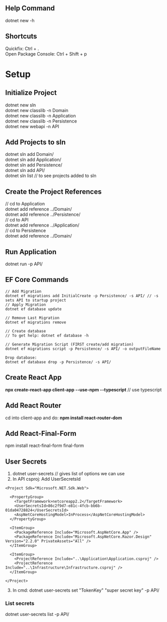 ## Help Command
dotnet new -h

## Shortcuts
Quickfix: Ctrl + .  
Open Package Console: Ctrl + Shift + p

# Setup  

## Initialize Project
dotnet new sln  
dotnet new classlib -n Domain  
dotnet new classlib -n Application  
dotnet new classlib -n Persistence  
dotnet new webapi -n API  

## Add Projects to sln
dotnet sln add Domain/  
dotnet sln add Application/  
dotnet sln add Persistence/  
dotnet sln add API/  
dotnet sln list // to see projects added to sln

## Create the Project References
// cd to Application  
dotnet add reference ../Domain/  
dotnet add reference ../Persistence/  
// cd to API  
dotnet add reference ../Application/  
// cd to Persistence  
dotnet add reference ../Domain/

## Run Application
dotnet run -p API/

## EF Core Commands
```
// Add Migration
dotnet ef migrations add InitialCreate -p Persistence/ -s API/ // -s sets API to startup project
// Apply Migration
dotnet ef database update

// Remove Last Migration
dotnet ef migrations remove

// Create database  
// To get help: dotnet ef database -h

// Generate Migration Script (FIRST create/add migration)
dotnet ef migrations script -p Persistence/ -s API/ -o outputFileName

Drop database:
dotnet ef database drop -p Persistence/ -s API/
```

## Create React App
**npx create-react-app client-app --use-npm --typescript** // use typescript  

## Add React Router
cd into client-app and do: **npm install react-router-dom**

## Add React-Final-Form
npm install react-final-form final-form

## User Secrets  
1) dotnet user-secrets // gives list of options we can use
2) In API csproj: Add UserSecretsId
```
<Project Sdk="Microsoft.NET.Sdk.Web">

  <PropertyGroup>
    <TargetFramework>netcoreapp2.2</TargetFramework>
    <UserSecretsId>86c2f9d7-e81c-4fcb-bb6b-01da04728824</UserSecretsId>
    <AspNetCoreHostingModel>InProcess</AspNetCoreHostingModel>
  </PropertyGroup>

  <ItemGroup>
    <PackageReference Include="Microsoft.AspNetCore.App" />
    <PackageReference Include="Microsoft.AspNetCore.Razor.Design" Version="2.2.0" PrivateAssets="All" />
  </ItemGroup>

  <ItemGroup>
    <ProjectReference Include="..\Application\Application.csproj" />
    <ProjectReference Include="..\Infrastructure\Infrastructure.csproj" />
  </ItemGroup>

</Project>
```
3) In cmd: dotnet user-secrets set "TokenKey" "super secret key" -p API/

### List secrets
dotnet user-secrets list -p API/
